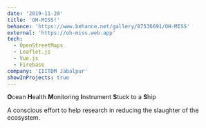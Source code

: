 ```yaml
---
date: '2019-11-20'
title: 'OH-MISS!'
behance: 'https://www.behance.net/gallery/87536691/OH-MISS'
external: 'https://oh-miss.web.app'
tech:
  - OpenStreetMaps
  - Leaflet.js
  - Vue.js
  - Firebase
company: 'IIITDM Jabalpur'
showInProjects: true
---
```


**O**cean **H**ealth **M**onitoring **I**nstrument **S**tuck to a **S**hip

A conscious effort to help research in reducing the slaughter of the ecosystem.
